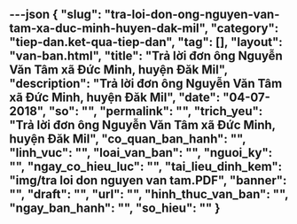 ---json
{
    "slug": "tra-loi-don-ong-nguyen-van-tam-xa-duc-minh-huyen-dak-mil",
    "category": "tiep-dan.ket-qua-tiep-dan",
    "tag": [],
    "layout": "van-ban.html",
    "title": "Trả lời đơn ông Nguyễn Văn Tâm xã Đức Minh, huyện Đăk Mil",
    "description": "Trả lời đơn ông Nguyễn Văn Tâm xã Đức Minh, huyện Đăk Mil",
    "date": "04-07-2018",
    "so": "",
    "permalink": "",
    "trich_yeu": "Trả lời đơn ông Nguyễn Văn Tâm xã Đức Minh, huyện Đăk Mil",
    "co_quan_ban_hanh": "",
    "linh_vuc": "",
    "loai_van_ban": "",
    "nguoi_ky": "",
    "ngay_co_hieu_luc": "",
    "tai_lieu_dinh_kem": "img/tra loi don nguyen van tam.PDF",
    "banner": "",
    "draft": "",
    "url": "",
    "hinh_thuc_van_ban": "",
    "ngay_ban_hanh": "",
    "so_hieu": ""
}
---
